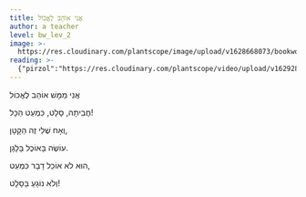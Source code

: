 ```yaml
---
title: אֲנִי אוֹהֵב לֶאֱכוֹל
author: a teacher
level: bw_lev_2
image: >-
  https://res.cloudinary.com/plantscope/image/upload/v1628668073/bookworm_webapp/illustrations/anj_afeb_lakfl.jpg
reading: >-
  {"pirzol":"https://res.cloudinary.com/plantscope/video/upload/v1629287375/Admin%20recordings/p3i2pwypxljcesvevldi.mp3","admin":{"pirzol":"https://res.cloudinary.com/plantscope/video/upload/v1629290218/Admin%20recordings/enpkhf8ieiypt2hf0c3n.mp3"}}
---
```

אֲנִי מַמָּשׁ אוֹהֵב לֶאֱכוֹל

חֲבִיתָה, סָלָט, כִּמְעַט הַכָּל!

וְאָח שֶׁלִי זֶה הַקָטָן,

עוֹשֶׂה בָּאוֹכֶל בָּלָגָן.

הוּא לֹא אוֹכֵל דָבָר כִּמְעַט,

וְלֹא נוֹגֵעַ בַּסָלָט!

